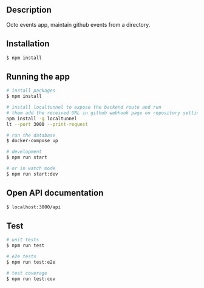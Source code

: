 ## Description

Octo events app, maintain github events from a directory. 

## Installation

```bash
$ npm install
```

## Running the app

```bash
# install packages
$ npm install

# install localtunnel to expose the backend route and run
# them add the received URL in github webhook page on repository settings
npm install -g localtunnel
lt --port 3000 --print-request

# run the database
$ docker-compose up

# development
$ npm run start

# or in watch mode
$ npm run start:dev
```

## Open API documentation

```bash
$ localhost:3000/api
```

## Test

```bash
# unit tests
$ npm run test

# e2e tests
$ npm run test:e2e

# test coverage
$ npm run test:cov
```